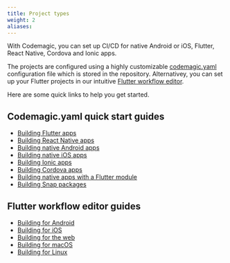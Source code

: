 ```yaml
---
title: Project types
weight: 2
aliases:
---
```


With Codemagic, you can set up CI/CD for native Android or iOS, Flutter, React Native, Cordova and Ionic apps. 

The projects are configured using a highly customizable [codemagic.yaml](/yaml/yaml) configuration file which is stored in the repository. Alternativey, you can set up your Flutter projects in our intuitive [Flutter workflow editor](/flutter/configuration/flutter-projects).

Here are some quick links to help you get started.

## Codemagic.yaml quick start guides

* [Building Flutter apps](/yaml-quick-start/building-a-flutter-app)
* [Building React Native apps](/yaml-quick-start/building-a-react-native-app)
* [Building native Android apps](/yaml-quick-start/building-a-native-android-app)
* [Building native iOS apps](/yaml-quick-start/building-a-native-ios-app)
* [Building Ionic apps](/yaml-quick-start/building-an-ionic-app)
* [Building Cordova apps](/yaml-quick-start/building-a-cordova-app)
* [Building native apps with a Flutter module](/yaml-quick-start/building_a_native_app_with_flutter_module)
* [Building Snap packages](/yaml-quick-start/building-a-snap-package)

## Flutter workflow editor guides

* [Building for Android](/flutter-configuration/flutter-projects/#building-android-apps)
* [Building for iOS](/flutter-configuration/flutter-projects/#building-ios-apps)
* [Building for the web](/flutter-configuration/flutter-projects/#building-web-apps)
* [Building for macOS](/flutter-configuration/flutter-projects/#building-macos-apps)
* [Building for Linux](/flutter-configuration/flutter-projects/#building-linux-apps)
